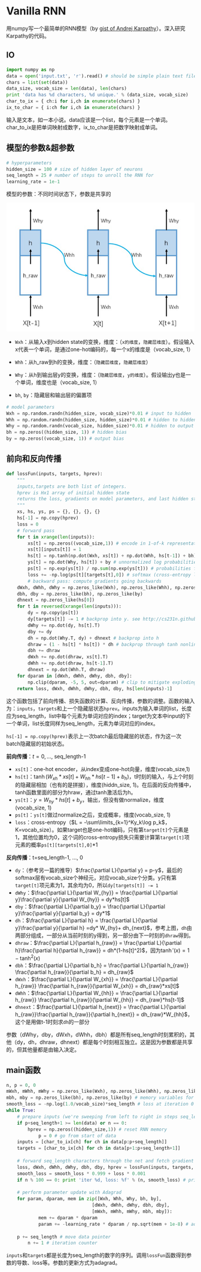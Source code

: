 # Vanilla RNN

用numpy写一个最简单的RNN模型（by [gist of Andrej Karpathy](<https://gist.github.com/karpathy/d4dee566867f8291f086>)）。深入研究Karpathy的代码。

## IO

```python
import numpy as np
data = open('input.txt', 'r').read() # should be simple plain text file. A list of strings
chars = list(set(data))
data_size, vocab_size = len(data), len(chars)
print 'data has %d characters, %d unique.' % (data_size, vocab_size)
char_to_ix = { ch:i for i,ch in enumerate(chars) }
ix_to_char = { i:ch for i,ch in enumerate(chars) }
```

输入是文本，如一本小说。data应该是一个list，每个元素是一个单词。char_to_ix是把单词映射成数字，ix_to_char是把数字映射成单词。

## 模型的参数&超参数

```python
# hyperparameters
hidden_size = 100 # size of hidden layer of neurons
seq_length = 25 # number of steps to unroll the RNN for
learning_rate = 1e-1
```

模型的参数：不同时间状态下，参数是共享的

![rnn](../images/vanilla_rnn.jpg)

- `Wxh`：从输入x到hidden state的变换，维度：（`x的维度`，`隐藏层维度`）。假设输入x代表一个单词，是通过one-hot编码的，每一个x的维度是（vocab_size, 1）

- `Whh`：从h_raw到h的变换，维度：（`隐藏层维度`，`隐藏层维度`）

- `Why`：从h到输出层y的变换，维度：（`隐藏层维度`，`y的维度`）。假设输出y也是一个单词，维度也是（vocab_size, 1）

- `bh`, `by`：隐藏层和输出层的偏置项

```python
# model parameters
Wxh = np.random.randn(hidden_size, vocab_size)*0.01 # input to hidden
Whh = np.random.randn(hidden_size, hidden_size)*0.01 # hidden to hidden
Why = np.random.randn(vocab_size, hidden_size)*0.01 # hidden to output
bh = np.zeros((hidden_size, 1)) # hidden bias
by = np.zeros((vocab_size, 1)) # output bias
```

## 前向和反向传播

```python
def lossFun(inputs, targets, hprev):
    """
  	inputs,targets are both list of integers.
  	hprev is Hx1 array of initial hidden state
  	returns the loss, gradients on model parameters, and last hidden state
  	"""
    xs, hs, ys, ps = {}, {}, {}, {}
    hs[-1] = np.copy(hprev)
    loss = 0
    # forward pass
    for t in xrange(len(inputs)):
        xs[t] = np.zeros((vocab_size,1)) # encode in 1-of-k representation
        xs[t][inputs[t]] = 1
        hs[t] = np.tanh(np.dot(Wxh, xs[t]) + np.dot(Whh, hs[t-1]) + bh) # hidden state
        ys[t] = np.dot(Why, hs[t]) + by # unnormalized log probabilities for next chars
        ps[t] = np.exp(ys[t]) / np.sum(np.exp(ys[t])) # probabilities for next chars
        loss += -np.log(ps[t][targets[t],0]) # softmax (cross-entropy loss)
        # backward pass: compute gradients going backwards
    dWxh, dWhh, dWhy = np.zeros_like(Wxh), np.zeros_like(Whh), np.zeros_like(Why)
    dbh, dby = np.zeros_like(bh), np.zeros_like(by)
    dhnext = np.zeros_like(hs[0])
    for t in reversed(xrange(len(inputs))):
        dy = np.copy(ps[t])
        dy[targets[t]] -= 1 # backprop into y. see http://cs231n.github.io/neural-networks-case-study/#grad
        dWhy += np.dot(dy, hs[t].T)
        dby += dy
        dh = np.dot(Why.T, dy) + dhnext # backprop into h
        dhraw = (1 - hs[t] * hs[t]) * dh # backprop through tanh nonlinearity
        dbh += dhraw
        dWxh += np.dot(dhraw, xs[t].T)
        dWhh += np.dot(dhraw, hs[t-1].T)
        dhnext = np.dot(Whh.T, dhraw)
    for dparam in [dWxh, dWhh, dWhy, dbh, dby]:
        np.clip(dparam, -5, 5, out=dparam) # clip to mitigate exploding gradients
    return loss, dWxh, dWhh, dWhy, dbh, dby, hs[len(inputs)-1]
```

这个函数包括了前向传播、损失函数的计算、反向传播，参数的调整。函数的输入为：`inputs`，`targets`和上一个隐藏层状态`hprev`。inputs为输入单词的list，长度应为seq_length，list中每个元素为单词对应的index；target为文本中input的下一个单词，list长度同样为seq_length，元素为单词对应的index。

`hs[-1] = np.copy(hprev)`表示上一次batch最后隐藏层的状态，作为这一次batch隐藏层的初始状态。

**前向传播**：$t=0, \dots,$ seq_length-1

- `xs[t]`：one-hot encoder，从index变成one-hot向量，维度(vocab_size,1)
- `hs[t]`：$\tanh(W_{xh}*xs[t] + W_{hh}*hs[t-1] + b_h)$，t时刻的输入，与上个时刻的隐藏层相加（也有的是拼接），维度(hiddn_size, 1)。在后面的反向传播中，tanh函数里面的部分为hraw，通过tanh激活后为h。
- `ys[t]`：$y=W_{hy}*hs[t] + b_y$，输出，但没有做normalize，维度(vocab_size, 1)
- `ps[t]`：`ys[t]`做过normalize之后，变成概率，维度(vocab_size, 1)
- `loss`：cross-entropy（$L = -\sum\limits_{k=1}^Ky_k\log p_k$，K=vocab_size）。如果target也是one-hot编码，只有第`target[t]`个元素是1，其他位置均为0，这个词的cross-entropy损失只需要计算第`target[t]`项元素的概率`ps[t][targets[t],0]`*1

**反向传播**：t=seq_length-1, $\dots,$ 0

- `dy`：（参考另一篇的推导）$\frac{\partial L}{\partial y} = p-y$，最后的softmax层有vocab_size个神经元，对应vocab_size个分类。y只有第`target[t]`项元素为1，其余均为0，所以`dy[targets[t]] -= 1`
- `dWhy`：$\frac{\partial L}{\partial W_{hy}} =  \frac{\partial L}{\partial y}\frac{\partial y}{\partial W_{hy}} = dy*hs[t]$
- `dby`：$\frac{\partial L}{\partial b_y} =  \frac{\partial L}{\partial y}\frac{\partial y}{\partial b_y} = dy*1$
- `dh`：$\frac{\partial L}{\partial h} =  \frac{\partial L}{\partial y}\frac{\partial y}{\partial h} =dy* W_{hy}+ dh_{next}$，参考上图，`dh`由两部分组成，一部分从当前时刻的y得到，另一部分由下一时刻的`dhraw`得到。 
- `dhraw`：$\frac{\partial L}{\partial h_{raw}} = \frac{\partial L}{\partial h}\frac{\partial h}{\partial h_{raw}} = dh*(1-hs[t]^2)$，因为$\tanh'(x) = 1-\tanh^2(x)$
- `dbh`：$\frac{\partial L}{\partial b_h} = \frac{\partial L}{\partial h_{raw}} \frac{\partial h_{raw}}{\partial b_h} = dh_{raw}$ 
- `dWxh`：$\frac{\partial L}{\partial W_{xh}} = \frac{\partial L}{\partial h_{raw}} \frac{\partial h_{raw}}{\partial W_{xh}} = dh_{raw}*xs[t]$
- `dWhh`：$\frac{\partial L}{\partial W_{hh}} = \frac{\partial L}{\partial h_{raw}} \frac{\partial h_{raw}}{\partial W_{hh}} = dh_{raw}*hs[t-1]$
- `dhnext`：$\frac{\partial L}{\partial h_{next}} = \frac{\partial L}{\partial h_{raw}}\frac{\partial h_{raw}}{\partial h_{next}} = dh_{raw}*W_{hh}$，这个是用做t-1时刻求`dh`的一部分

参数（dWhy，dby，dWxh，dWhh，dbh）都是所有seq_length时刻累积的，其他（dy，dh，dhraw，dhnext）都是每个时刻相互独立。这是因为参数都是共享的，但其他量都是由输入决定。

## main函数

```python
n, p = 0, 0
mWxh, mWhh, mWhy = np.zeros_like(Wxh), np.zeros_like(Whh), np.zeros_like(Why)
mbh, mby = np.zeros_like(bh), np.zeros_like(by) # memory variables for Adagrad
smooth_loss = -np.log(1.0/vocab_size)*seq_length # loss at iteration 0
while True:
  	# prepare inputs (we're sweeping from left to right in steps seq_length long)
  	if p+seq_length+1 >= len(data) or n == 0: 
      	hprev = np.zeros((hidden_size,1)) # reset RNN memory
    		p = 0 # go from start of data
  	inputs = [char_to_ix[ch] for ch in data[p:p+seq_length]]
  	targets = [char_to_ix[ch] for ch in data[p+1:p+seq_length+1]]

  	# forward seq_length characters through the net and fetch gradient
  	loss, dWxh, dWhh, dWhy, dbh, dby, hprev = lossFun(inputs, targets, hprev)
  	smooth_loss = smooth_loss * 0.999 + loss * 0.001
  	if n % 100 == 0: print 'iter %d, loss: %f' % (n, smooth_loss) # print progress
  
  	# perform parameter update with Adagrad
  	for param, dparam, mem in zip([Wxh, Whh, Why, bh, by], 
                                [dWxh, dWhh, dWhy, dbh, dby], 
                                [mWxh, mWhh, mWhy, mbh, mby]):
    		mem += dparam * dparam
    		param += -learning_rate * dparam / np.sqrt(mem + 1e-8) # adagrad update

  	p += seq_length # move data pointer
 		n += 1 # iteration counter 
```

`inputs`和`targets`都是长度为seq_length的数字的序列。调用`lossFun`函数得到参数的导数、loss等。参数的更新方式为adagrad。